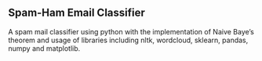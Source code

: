 <h2>Spam-Ham Email Classifier</h2>
A spam mail classifier using python with the implementation of Naive Baye’s theorem and usage of 
libraries including nltk, wordcloud, sklearn, pandas, numpy and matplotlib.
